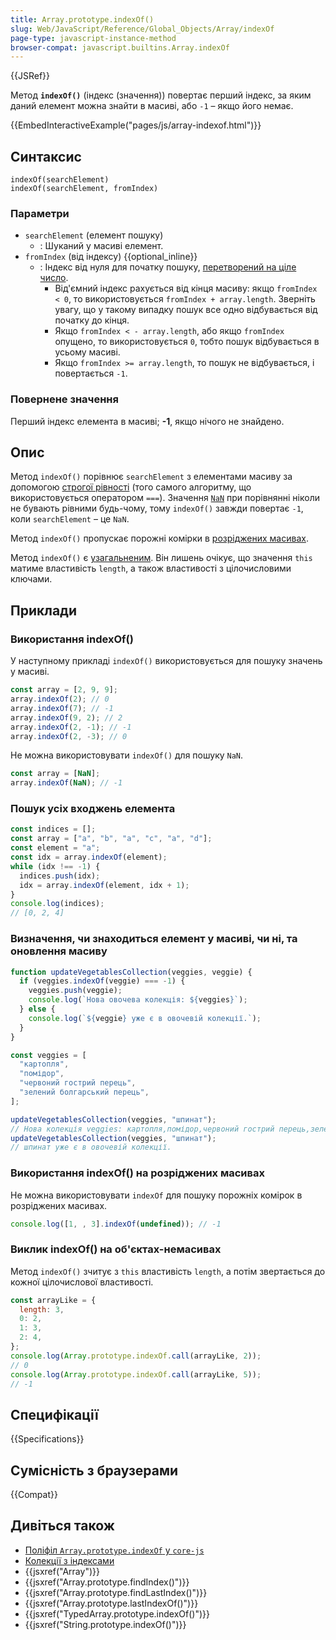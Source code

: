 ```yaml
---
title: Array.prototype.indexOf()
slug: Web/JavaScript/Reference/Global_Objects/Array/indexOf
page-type: javascript-instance-method
browser-compat: javascript.builtins.Array.indexOf
---
```


{{JSRef}}

Метод **`indexOf()`** (індекс (значення)) повертає перший індекс, за яким даний елемент можна знайти в масиві, або `-1` – якщо його немає.

{{EmbedInteractiveExample("pages/js/array-indexof.html")}}

## Синтаксис

```js-nolint
indexOf(searchElement)
indexOf(searchElement, fromIndex)
```

### Параметри

- `searchElement` (елемент пошуку)
  - : Шуканий у масиві елемент.
- `fromIndex` (від індексу) {{optional_inline}}
  - : Індекс від нуля для початку пошуку, [перетворений на ціле число](/uk/docs/Web/JavaScript/Reference/Global_Objects/Number#peretvorennia-na-tsile).
    - Від'ємний індекс рахується від кінця масиву: якщо `fromIndex < 0`, то використовується `fromIndex + array.length`. Зверніть увагу, що у такому випадку пошук все одно відбувається від початку до кінця.
    - Якщо `fromIndex < - array.length`, або якщо `fromIndex` опущено, то використовується `0`, тобто пошук відбувається в усьому масиві.
    - Якщо `fromIndex >= array.length`, то пошук не відбувається, і повертається `-1`.

### Повернене значення

Перший індекс елемента в масиві; **-1**, якщо нічого не знайдено.

## Опис

Метод `indexOf()` порівнює `searchElement` з елементами масиву за допомогою [строгої рівності](/uk/docs/Web/JavaScript/Reference/Operators/Strict_equality) (того самого алгоритму, що використовується оператором `===`). Значення [`NaN`](/uk/docs/Web/JavaScript/Reference/Global_Objects/NaN) при порівнянні ніколи не бувають рівними будь-чому, тому `indexOf()` завжди повертає `-1`, коли `searchElement` – це `NaN`.

Метод `indexOf()` пропускає порожні комірки в [розріджених масивах](/uk/docs/Web/JavaScript/Guide/Indexed_collections#rozridzheni-masyvy).

Метод `indexOf()` є [узагальненим](/uk/docs/Web/JavaScript/Reference/Global_Objects/Array#uzahalneni-metody-masyvu). Він лишень очікує, що значення `this` матиме властивість `length`, а також властивості з цілочисловими ключами.

## Приклади

### Використання indexOf()

У наступному прикладі `indexOf()` використовується для пошуку значень у масиві.

```js
const array = [2, 9, 9];
array.indexOf(2); // 0
array.indexOf(7); // -1
array.indexOf(9, 2); // 2
array.indexOf(2, -1); // -1
array.indexOf(2, -3); // 0
```

Не можна використовувати `indexOf()` для пошуку `NaN`.

```js
const array = [NaN];
array.indexOf(NaN); // -1
```

### Пошук усіх входжень елемента

```js
const indices = [];
const array = ["a", "b", "a", "c", "a", "d"];
const element = "a";
const idx = array.indexOf(element);
while (idx !== -1) {
  indices.push(idx);
  idx = array.indexOf(element, idx + 1);
}
console.log(indices);
// [0, 2, 4]
```

### Визначення, чи знаходиться елемент у масиві, чи ні, та оновлення масиву

```js
function updateVegetablesCollection(veggies, veggie) {
  if (veggies.indexOf(veggie) === -1) {
    veggies.push(veggie);
    console.log(`Нова овочева колекція: ${veggies}`);
  } else {
    console.log(`${veggie} уже є в овочевій колекції.`);
  }
}

const veggies = [
  "картопля",
  "помідор",
  "червоний гострий перець",
  "зелений болгарський перець",
];

updateVegetablesCollection(veggies, "шпинат");
// Нова колекція veggies: картопля,помідор,червоний гострий перець,зелений болгарський перець,шпинат
updateVegetablesCollection(veggies, "шпинат");
// шпинат уже є в овочевій колекції.
```

### Використання indexOf() на розріджених масивах

Не можна використовувати `indexOf` для пошуку порожніх комірок в розріджених масивах.

```js
console.log([1, , 3].indexOf(undefined)); // -1
```

### Виклик indexOf() на об'єктах-немасивах

Метод `indexOf()` зчитує з `this` властивість `length`, а потім звертається до кожної цілочислової властивості.

```js
const arrayLike = {
  length: 3,
  0: 2,
  1: 3,
  2: 4,
};
console.log(Array.prototype.indexOf.call(arrayLike, 2));
// 0
console.log(Array.prototype.indexOf.call(arrayLike, 5));
// -1
```

## Специфікації

{{Specifications}}

## Сумісність з браузерами

{{Compat}}

## Дивіться також

- [Поліфіл `Array.prototype.indexOf` у `core-js`](https://github.com/zloirock/core-js#ecmascript-array)
- [Колекції з індексами](/uk/docs/Web/JavaScript/Guide/Indexed_collections)
- {{jsxref("Array")}}
- {{jsxref("Array.prototype.findIndex()")}}
- {{jsxref("Array.prototype.findLastIndex()")}}
- {{jsxref("Array.prototype.lastIndexOf()")}}
- {{jsxref("TypedArray.prototype.indexOf()")}}
- {{jsxref("String.prototype.indexOf()")}}
